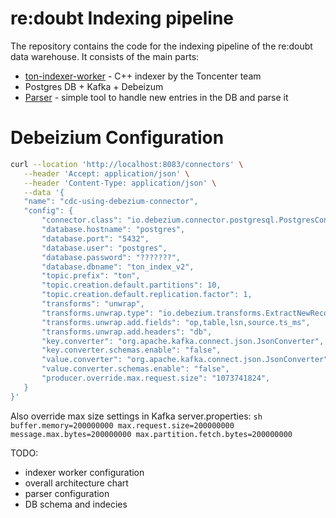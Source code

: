 # re:doubt Indexing pipeline

The repository contains the code for the indexing pipeline of the re:doubt data warehouse. It consists of the main parts:
* [ton-indexer-worker](https://github.com/toncenter/ton-index-worker) - C++ indexer by the Toncenter team
* Postgres DB + Kafka + Debeizum
* [Parser](./parser/) - simple tool to handle new entries in the DB and parse it

# Debeizium Configuration

````sh
curl --location 'http://localhost:8083/connectors' \
   --header 'Accept: application/json' \
   --header 'Content-Type: application/json' \
   --data '{
   "name": "cdc-using-debezium-connector",
   "config": {
       "connector.class": "io.debezium.connector.postgresql.PostgresConnector",
       "database.hostname": "postgres",
       "database.port": "5432",
       "database.user": "postgres",
       "database.password": "???????",
       "database.dbname": "ton_index_v2",
       "topic.prefix": "ton",
       "topic.creation.default.partitions": 10,
       "topic.creation.default.replication.factor": 1,
       "transforms": "unwrap",
       "transforms.unwrap.type": "io.debezium.transforms.ExtractNewRecordState",
       "transforms.unwrap.add.fields": "op,table,lsn,source.ts_ms",
       "transforms.unwrap.add.headers": "db",
       "key.converter": "org.apache.kafka.connect.json.JsonConverter",
       "key.converter.schemas.enable": "false",
       "value.converter": "org.apache.kafka.connect.json.JsonConverter",
       "value.converter.schemas.enable": "false",
       "producer.override.max.request.size": "1073741824",
   }
}'
````

Also override max size settings in Kafka server.properties:
``sh
buffer.memory=200000000
max.request.size=200000000
message.max.bytes=200000000
max.partition.fetch.bytes=200000000
``

TODO:
* indexer worker configuration
* overall architecture chart
* parser configuration
* DB schema and indecies